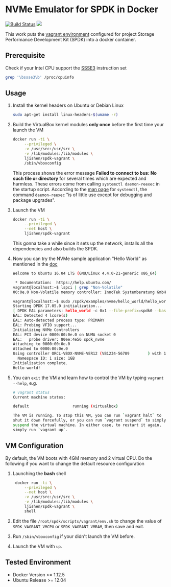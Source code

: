 # NVMe Emulator for SPDK in Docker

[![Build Status](https://travis-ci.org/ljishen/nvme-env.svg?branch=master)](https://travis-ci.org/ljishen/nvme-env)
[![](https://images.microbadger.com/badges/image/ljishen/spdk-vagrant.svg)](http://microbadger.com/images/ljishen/spdk-vagrant)

This work puts the [vagrant environment](https://github.com/spdk/spdk/blob/master/scripts/vagrant/README.md) configured for project Storage Performance Development Kit (SPDK) into a docker container.


## Prerequisite

Check if your Intel CPU support the [SSSE3](https://en.wikipedia.org/wiki/SSSE3) instruction set
```bash
grep '\bssse3\b' /proc/cpuinfo
```


## Usage

1. Install the kernel headers on Ubuntu or Debian Linux
   ```bash
   sudo apt-get install linux-headers-$(uname -r)
   ```

1. Build the VirtualBox kernel modules **only once** before the first time your launch the VM
   ```bash
   docker run -ti \
        --privileged \
        -v /usr/src:/usr/src \
        -v /lib/modules:/lib/modules \
        ljishen/spdk-vagrant \
        /sbin/vboxconfig
   ```
   This process shows the error message **Failed to connect to bus: No such file or directory** for several times which are expected and harmless. These errors come from calling `systemctl daemon-reexec` in the startup script. According to the [man page](http://man7.org/linux/man-pages/man1/systemctl.1.html) for `systemctl`, the command `daemon-reexec` "is of little use except for debugging and package upgrades".

1. Launch the VM
   ```bash
   docker run -ti \
        --privileged \
        --net host \
        ljishen/spdk-vagrant
   ```
   This gonna take a while since it sets up the network, installs all the dependencies and also builds the SPDK.

1. Now you can try the NVMe sample application "Hello World" as mentioned in the [doc](https://github.com/spdk/spdk/blob/master/scripts/vagrant/README.md#hello-world)
   ```bash
   Welcome to Ubuntu 16.04 LTS (GNU/Linux 4.4.0-21-generic x86_64)

    * Documentation:  https://help.ubuntu.com/
   vagrant@localhost:~$ lspci | grep "Non-Volatile"
   00:0e.0 Non-Volatile memory controller: InnoTek Systemberatung GmbH Device 4e56

   vagrant@localhost:~$ sudo /spdk/examples/nvme/hello_world/hello_world
   Starting DPDK 17.05.0 initialization...
   [ DPDK EAL parameters: hello_world -c 0x1 --file-prefix=spdk0 --base-virtaddr=0x1000000000 --proc-type=auto ]
   EAL: Detected 4 lcore(s)
   EAL: Auto-detected process type: PRIMARY
   EAL: Probing VFIO support...
   Initializing NVMe Controllers
   EAL: PCI device 0000:00:0e.0 on NUMA socket 0
   EAL:   probe driver: 80ee:4e56 spdk_nvme
   Attaching to 0000:00:0e.0
   Attached to 0000:00:0e.0
   Using controller ORCL-VBOX-NVME-VER12 (VB1234-56789        ) with 1 namespaces.
     Namespace ID: 1 size: 1GB
   Initialization complete.
   Hello world!
   ```

1. You can `exit` the VM and learn how to control the VM by typing `vagrant --help`, e.g.
   ```bash
   # vagrant status
   Current machine states:

   default                   running (virtualbox)

   The VM is running. To stop this VM, you can run `vagrant halt` to
   shut it down forcefully, or you can run `vagrant suspend` to simply
   suspend the virtual machine. In either case, to restart it again,
   simply run `vagrant up`.
   ```


## VM Configuration

By default, the VM boots with 4GM memory and 2 virtual CPU. Do the following if you want to change the default resource configuration

1. Launching the **bash** shell
   ```bash
    docker run -ti \
        --privileged \
        --net host \
        -v /usr/src:/usr/src \
        -v /lib/modules:/lib/modules \
        ljishen/spdk-vagrant \
        shell
   ```

1. Edit the file `/root/spdk/scripts/vagrant/env.sh` to change the value of `SPDK_VAGRANT_VMCPU` or `SPDK_VAGRANT_VMRAM`, then save and exit.

1. Run `/sbin/vboxconfig` if your didn't launch the VM before.

1. Launch the VM with `up`.


## Tested Environment

* Docker Version >= 1.12.5
* Ubuntu Release >= 12.04
